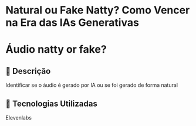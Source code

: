 # Natural ou Fake Natty? Como Vencer na Era das IAs Generativas


# Áudio natty or fake?

## 📒 Descrição
Identificar se o áudio é gerado por IA ou se foi gerado de forma natural

## 🤖 Tecnologias Utilizadas
Elevenlabs
